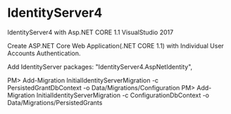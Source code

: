 # IdentityServer4
IdentityServer4 with Asp.NET CORE 1.1 VisualStudio 2017

Create ASP.NET Core Web Application(.NET CORE 1.1) with Individual User Accounts Authentication.

Add IdentityServer packages:
"IdentityServer4.AspNetIdentity",


PM> Add-Migration InitialIdentityServerMigration -c PersistedGrantDbContext -o Data/Migrations/Configuration
PM> Add-Migration InitialIdentityServerMigration -c ConfigurationDbContext -o Data/Migrations/PersistedGrants
